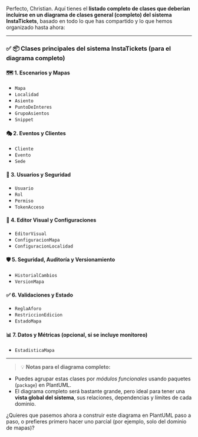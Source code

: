 Perfecto, Christian. Aquí tienes el **listado completo de clases que deberían incluirse en un diagrama de clases general (completo) del sistema InstaTickets**, basado en todo lo que has compartido y lo que hemos organizado hasta ahora:

---

### ✅ 📦 **Clases principales del sistema InstaTickets (para el diagrama completo)**

#### 🗺️ **1. Escenarios y Mapas**

* `Mapa`
* `Localidad`
* `Asiento`
* `PuntoDeInteres`
* `GrupoAsientos`
* `Snippet`

#### 🎭 **2. Eventos y Clientes**

* `Cliente`
* `Evento`
* `Sede`

#### 👤 **3. Usuarios y Seguridad**

* `Usuario`
* `Rol`
* `Permiso`
* `TokenAcceso`

#### 🧩 **4. Editor Visual y Configuraciones**

* `EditorVisual`
* `ConfiguracionMapa`
* `ConfiguracionLocalidad`

#### 🛡️ **5. Seguridad, Auditoría y Versionamiento**

* `HistorialCambios`
* `VersionMapa`

#### ✅ **6. Validaciones y Estado**

* `ReglaAforo`
* `RestriccionEdicion`
* `EstadoMapa`

#### 📊 **7. Datos y Métricas (opcional, si se incluye monitoreo)**

* `EstadisticaMapa`

---

> 💡 **Notas para el diagrama completo:**

* Puedes agrupar estas clases por *módulos funcionales* usando paquetes (`package`) en PlantUML.
* El diagrama completo será bastante grande, pero ideal para tener una **vista global del sistema**, sus relaciones, dependencias y límites de cada dominio.

¿Quieres que pasemos ahora a construir este diagrama en PlantUML paso a paso, o prefieres primero hacer uno parcial (por ejemplo, solo del dominio de mapas)?
